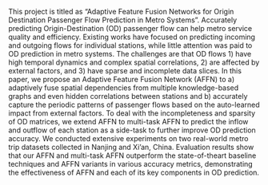 This project is titled as “Adaptive Feature Fusion Networks for Origin Destination Passenger Flow Prediction in Metro Systems”. Accurately predicting Origin-Destination (OD) passenger flow can help metro service quality and efficiency. Existing works have focused on predicting incoming and outgoing flows for individual stations, while little attention was paid to OD prediction in metro systems. The challenges are that OD flows 1) have high temporal dynamics and complex spatial correlations, 2) are affected by external factors, and 3) have sparse and incomplete data slices. In this paper, we propose an Adaptive Feature Fusion Network (AFFN) to a) adaptively fuse spatial dependencies from multiple knowledge-based graphs and even hidden correlations between stations and b) accurately capture the periodic patterns of passenger flows based on the auto-learned impact from external factors. To deal with the incompleteness and sparsity of OD matrices, we extend AFFN to multi-task AFFN to predict the inflow and outflow of each station as a side-task to further improve OD prediction accuracy. We conducted extensive experiments on two real-world metro trip datasets collected in Nanjing and Xi’an, China. Evaluation results show that our AFFN and multi-task AFFN outperform the state-of-theart baseline techniques and AFFN variants in various accuracy metrics, demonstrating the effectiveness of AFFN and each of its key components in OD prediction.
